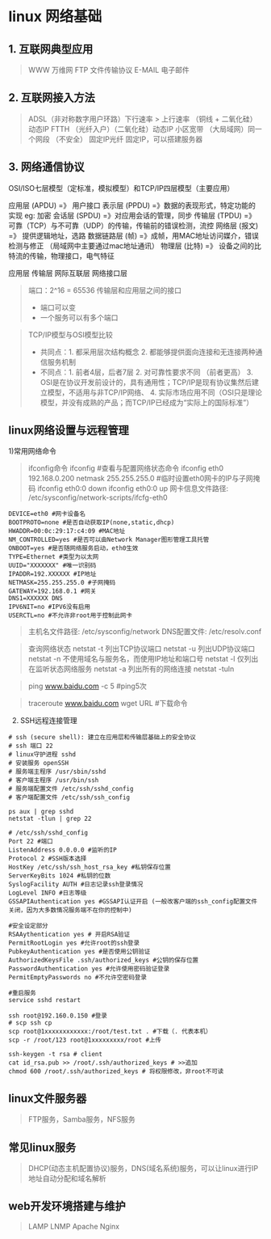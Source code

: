 # linux 网络基础

## 1. 互联网典型应用

> WWW 万维网
> FTP 文件传输协议
> E-MAIL 电子邮件

## 2. 互联网接入方法

> ADSL（非对称数字用户环路）下行速率 > 上行速率 （铜线 + 二氧化硅）动态IP
> FTTH （光纤入户）（二氧化硅）动态IP
> 小区宽带 （大局域网）同一个网段 （不安全）
> 固定IP光纤 固定IP，可以搭建服务器

## 3. 网络通信协议

OSI/ISO七层模型（定标准，模拟模型）和TCP/IP四层模型（主要应用）

应用层 (APDU) =》 用户接口
表示层 (PPDU) =》数据的表现形式，特定功能的实现 eg: 加密
会话层 (SPDU) =》对应用会话的管理，同步
传输层 (TPDU) =》可靠（TCP）与不可靠（UDP）的传输，传输前的错误检测，流控
网络层 (报文) =》 提供逻辑地址，选路
数据链路层 (帧) =》成帧，用MAC地址访问媒介，错误检测与修正 （局域网中主要通过mac地址通讯）
物理层 (比特)  =》 设备之间的比特流的传输，物理接口，电气特征

应用层
传输层
网际互联层
网络接口层

> 端口：2^16 = 65536 传输层和应用层之间的接口
> - 端口可以变
> - 一个服务可以有多个端口

> TCP/IP模型与OSI模型比较
> - 共同点：1. 都采用层次结构概念
>          2. 都能够提供面向连接和无连接两种通信服务机制
> - 不同点：1. 前者4层，后者7层
>          2. 对可靠性要求不同 （前者更高）
>          3. OSI是在协议开发前设计的，具有通用性；TCP/IP是现有协议集然后建立模型，不适用与非TCP/IP网络、
>          4. 实际市场应用不同（OSI只是理论模型，并没有成熟的产品；而TCP/IP已经成为“实际上的国际标准”）


## linux网络设置与远程管理

1)常用网络命令

> ifconfig命令
> ifconfig #查看与配置网络状态命令
> ifconfig eth0 192.168.0.200 netmask 255.255.255.0 #临时设置eth0网卡的IP与子网掩码
> ifconfig eth0:0 down
> ifconfig eth0:0 up
> 网卡信息文件路径: /etc/sysconfig/network-scripts/ifcfg-eth0

```
DEVICE=eth0 #网卡设备名
BOOTPROTO=none #是否自动获取IP(none,static,dhcp)
HWADDR=00:0c:29:17:c4:09 #MAC地址
NM_CONTROLLED=yes #是否可以由Network Manager图形管理工具托管
ONBOOT=yes #是否随网络服务启动，eth0生效
TYPE=Ethernet #类型为以太网
UUID="XXXXXXX" #唯一识别码
IPADDR=192.XXXXXX #IP地址
NETMASK=255.255.255.0 #子网掩码
GATEWAY=192.168.0.1 #网关
DNS1=XXXXXX DNS
IPV6NIT=no #IPV6没有启用
USERCTL=no #不允许非root用于控制此网卡
```

> 主机名文件路径: /etc/sysconfig/network
> DNS配置文件: /etc/resolv.conf

> 查询网络状态
> netstat -t 列出TCP协议端口
> netstat -u 列出UDP协议端口
> netstat -n 不使用域名与服务名，而使用IP地址和端口号
> netstat -l 仅列出在监听状态网络服务
> netstat -a 列出所有的网络连接
> netstat -tuln

> ping www.baidu.com -c 5 #ping5次

> traceroute www.baidu.com
> wget URL #下载命令

2) SSH远程连接管理

```
# ssh (secure shell): 建立在应用层和传输层基础上的安全协议
# ssh 端口 22
# linux守护进程 sshd
# 安装服务 openSSH
# 服务端主程序 /usr/sbin/sshd
# 客户端主程序 /usr/bin/ssh
# 服务端配置文件 /etc/ssh/sshd_config
# 客户端配置文件 /etc/ssh/ssh_config

ps aux | grep sshd
netstat -tlun | grep 22
```

```
# /etc/ssh/sshd_config
Port 22 #端口
ListenAddress 0.0.0.0 #监听的IP
Protocol 2 #SSH版本选择
HostKey /etc/ssh/ssh_host_rsa_key #私钥保存位置
ServerKeyBits 1024 #私钥的位数
SyslogFacility AUTH #日志记录ssh登录情况
LogLevel INFO #日志等级
GSSAPIAuthentication yes #GSSAPI认证开启 (一般改客户端的ssh_config配置文件关闭，因为大多数情况服务端不在你的控制中)

#安全设定部分
RSAAythentication yes # 开启RSA验证
PermitRootLogin yes #允许root的ssh登录
PubkeyAuthentication yes #是否使用公钥验证
AuthorizedKeysFile .ssh/authorized_keys #公钥的保存位置
PasswordAuthentication yes #允许使用密码验证登录
PermitEmptyPasswords no #不允许空密码登录

#重启服务
service sshd restart
```

```
ssh root@192.160.0.150 #登录 
# scp ssh cp
scp root@1xxxxxxxxxxxx:/root/test.txt . #下载（. 代表本机） 
scp -r /root/123 root@1xxxxxxxxx/root #上传
```

```
ssh-keygen -t rsa # client
cat id_rsa.pub >> /root/.ssh/authorized_keys # >>追加
chmod 600 /root/.ssh/authorized_keys # 将权限修改，非root不可读
```

## linux文件服务器

> FTP服务，Samba服务，NFS服务

## 常见linux服务

> DHCP(动态主机配置协议)服务，DNS(域名系统)服务，可以让linux进行IP地址自动分配和域名解析

## web开发环境搭建与维护

> LAMP LNMP Apache Nginx


